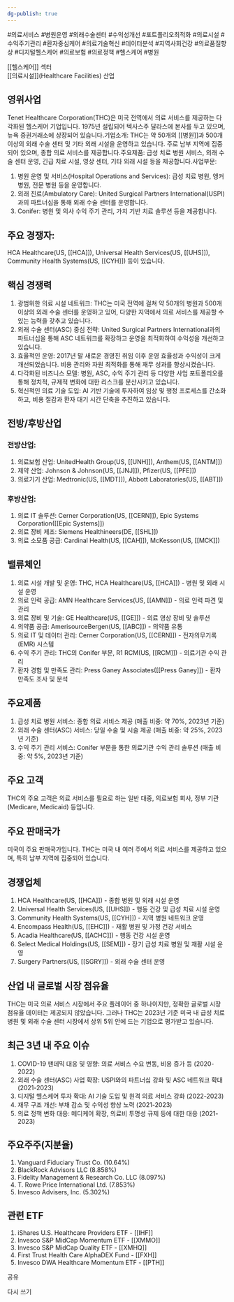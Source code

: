 ```yaml
---
dg-publish: true
---
```

#의료서비스 #병원운영 #외래수술센터 #수익성개선 #포트폴리오최적화 #의료시설 #수익주기관리 #환자중심케어 #의료기술혁신 #데이터분석 #지역사회건강 #의료품질향상 #디지털헬스케어 #의료보험 #의료정책 #헬스케어 #병원 

[[헬스케어]] 섹터  
[[의료시설]](Healthcare Facilities) 산업

## 영위사업

Tenet Healthcare Corporation(THC)은 미국 전역에서 의료 서비스를 제공하는 다각화된 헬스케어 기업입니다. 1975년 설립되어 텍사스주 달라스에 본사를 두고 있으며, 뉴욕 증권거래소에 상장되어 있습니다.기업소개: THC는 약 50개의 [[병원]]과 500개 이상의 외래 수술 센터 및 기타 외래 시설을 운영하고 있습니다. 주로 남부 지역에 집중되어 있으며, 종합 의료 서비스를 제공합니다.주요제품: 급성 치료 병원 서비스, 외래 수술 센터 운영, 긴급 치료 시설, 영상 센터, 기타 외래 시설 등을 제공합니다.사업부문:

1. 병원 운영 및 서비스(Hospital Operations and Services): 급성 치료 병원, 앵커 병원, 전문 병원 등을 운영합니다.
2. 외래 진료(Ambulatory Care): United Surgical Partners International(USPI)과의 파트너십을 통해 외래 수술 센터를 운영합니다.
3. Conifer: 병원 및 의사 수익 주기 관리, 가치 기반 치료 솔루션 등을 제공합니다.

## 주요 경쟁자: 

HCA Healthcare(US, [[HCA]]), Universal Health Services(US, [[UHS]]), Community Health Systems(US, [[CYH]]) 등이 있습니다.

## 핵심 경쟁력

1. 광범위한 의료 시설 네트워크: THC는 미국 전역에 걸쳐 약 50개의 병원과 500개 이상의 외래 수술 센터를 운영하고 있어, 다양한 지역에서 의료 서비스를 제공할 수 있는 능력을 갖추고 있습니다.
2. 외래 수술 센터(ASC) 중심 전략: United Surgical Partners International과의 파트너십을 통해 ASC 네트워크를 확장하고 운영을 최적화하여 수익성을 개선하고 있습니다.
3. 효율적인 운영: 2017년 말 새로운 경영진 취임 이후 운영 효율성과 수익성이 크게 개선되었습니다. 비용 관리와 자원 최적화를 통해 재무 성과를 향상시켰습니다.
4. 다각화된 비즈니스 모델: 병원, ASC, 수익 주기 관리 등 다양한 사업 포트폴리오를 통해 정치적, 규제적 변화에 대한 리스크를 분산시키고 있습니다.
5. 혁신적인 의료 기술 도입: AI 기반 기술에 투자하여 임상 및 행정 프로세스를 간소화하고, 비용 절감과 환자 대기 시간 단축을 추진하고 있습니다.

## 전방/후방산업

### 전방산업:

1. 의료보험 산업: UnitedHealth Group(US, [[UNH]]), Anthem(US, [[ANTM]])
2. 제약 산업: Johnson & Johnson(US, [[JNJ]]), Pfizer(US, [[PFE]])
3. 의료기기 산업: Medtronic(US, [[MDT]]), Abbott Laboratories(US, [[ABT]])

### 후방산업:

1. 의료 IT 솔루션: Cerner Corporation(US, [[CERN]]), Epic Systems Corporation([[Epic Systems]])
2. 의료 장비 제조: Siemens Healthineers(DE, [[SHL]])
3. 의료 소모품 공급: Cardinal Health(US, [[CAH]]), McKesson(US, [[MCK]])

## 밸류체인

1. 의료 시설 개발 및 운영: THC, HCA Healthcare(US, [[HCA]]) - 병원 및 외래 시설 운영
2. 의료 인력 공급: AMN Healthcare Services(US, [[AMN]]) - 의료 인력 파견 및 관리
3. 의료 장비 및 기술: GE Healthcare(US, [[GE]]) - 의료 영상 장비 및 솔루션
4. 의약품 공급: AmerisourceBergen(US, [[ABC]]) - 의약품 유통
5. 의료 IT 및 데이터 관리: Cerner Corporation(US, [[CERN]]) - 전자의무기록(EMR) 시스템
6. 수익 주기 관리: THC의 Conifer 부문, R1 RCM(US, [[RCM]]) - 의료기관 수익 관리
7. 환자 경험 및 만족도 관리: Press Ganey Associates([[Press Ganey]]) - 환자 만족도 조사 및 분석

## 주요제품

1. 급성 치료 병원 서비스: 종합 의료 서비스 제공 (매출 비중: 약 70%, 2023년 기준)
2. 외래 수술 센터(ASC) 서비스: 당일 수술 및 시술 제공 (매출 비중: 약 25%, 2023년 기준)
3. 수익 주기 관리 서비스: Conifer 부문을 통한 의료기관 수익 관리 솔루션 (매출 비중: 약 5%, 2023년 기준)

## 주요 고객

THC의 주요 고객은 의료 서비스를 필요로 하는 일반 대중, 의료보험 회사, 정부 기관(Medicare, Medicaid) 등입니다.

## 주요 판매국가

미국이 주요 판매국가입니다. THC는 미국 내 여러 주에서 의료 서비스를 제공하고 있으며, 특히 남부 지역에 집중되어 있습니다.

## 경쟁업체

1. HCA Healthcare(US, [[HCA]]) - 종합 병원 및 외래 시설 운영
2. Universal Health Services(US, [[UHS]]) - 행동 건강 및 급성 치료 시설 운영
3. Community Health Systems(US, [[CYH]]) - 지역 병원 네트워크 운영
4. Encompass Health(US, [[EHC]]) - 재활 병원 및 가정 건강 서비스
5. Acadia Healthcare(US, [[ACHC]]) - 행동 건강 시설 운영
6. Select Medical Holdings(US, [[SEM]]) - 장기 급성 치료 병원 및 재활 시설 운영
7. Surgery Partners(US, [[SGRY]]) - 외래 수술 센터 운영

## 산업 내 글로벌 시장 점유율

THC는 미국 의료 서비스 시장에서 주요 플레이어 중 하나이지만, 정확한 글로벌 시장 점유율 데이터는 제공되지 않았습니다. 그러나 THC는 2023년 기준 미국 내 급성 치료 병원 및 외래 수술 센터 시장에서 상위 5위 안에 드는 기업으로 평가받고 있습니다.

## 최근 3년 내 주요 이슈

1. COVID-19 팬데믹 대응 및 영향: 의료 서비스 수요 변동, 비용 증가 등 (2020-2022)
2. 외래 수술 센터(ASC) 사업 확장: USPI와의 파트너십 강화 및 ASC 네트워크 확대 (2021-2023)
3. 디지털 헬스케어 투자 확대: AI 기술 도입 및 원격 의료 서비스 강화 (2022-2023)
4. 재무 구조 개선: 부채 감소 및 수익성 향상 노력 (2021-2023)
5. 의료 정책 변화 대응: 메디케어 확장, 의료비 투명성 규제 등에 대한 대응 (2021-2023)

## 주요주주(지분율)

1. Vanguard Fiduciary Trust Co. (10.64%)
2. BlackRock Advisors LLC (8.858%)
3. Fidelity Management & Research Co. LLC (8.097%)
4. T. Rowe Price International Ltd. (7.853%)
5. Invesco Advisers, Inc. (5.302%)

## 관련 ETF

1. iShares U.S. Healthcare Providers ETF - [[IHF]]
2. Invesco S&P MidCap Momentum ETF - [[XMMO]]
3. Invesco S&P MidCap Quality ETF - [[XMHQ]]
4. First Trust Health Care AlphaDEX Fund - [[FXH]]
5. Invesco DWA Healthcare Momentum ETF - [[PTH]]

공유

다시 쓰기